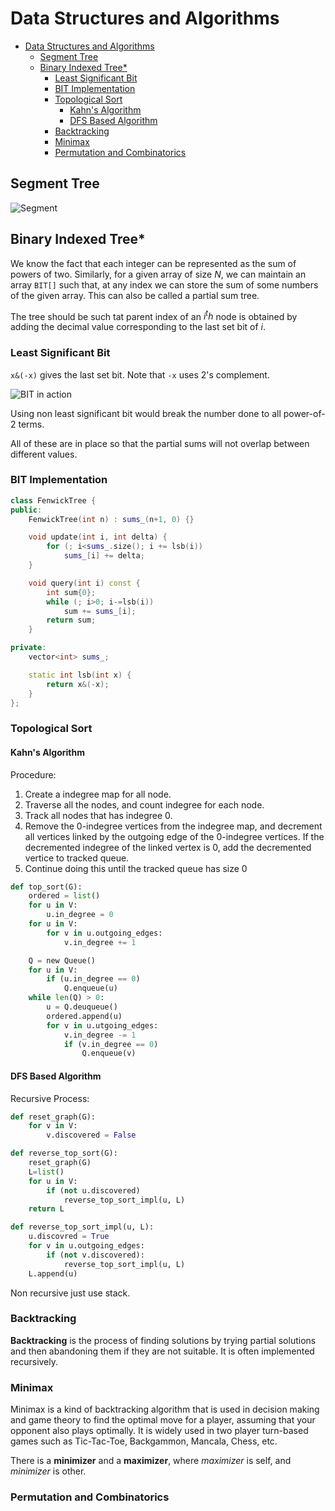 # Data Structures and Algorithms

- [Data Structures and Algorithms](#data-structures-and-algorithms)
  - [Segment Tree](#segment-tree)
  - [Binary Indexed Tree*](#binary-indexed-tree)
    - [Least Significant Bit](#least-significant-bit)
    - [BIT Implementation](#bit-implementation)
    - [Topological Sort](#topological-sort)
      - [Kahn's Algorithm](#kahns-algorithm)
      - [DFS Based Algorithm](#dfs-based-algorithm)
    - [Backtracking](#backtracking)
    - [Minimax](#minimax)
    - [Permutation and Combinatorics](#permutation-and-combinatorics)

## Segment Tree

![Segment](https://www.geeksforgeeks.org/wp-content/uploads/segment-tree1.png)

## Binary Indexed Tree*

We know the fact that each integer can be represented as the sum of powers of two. Similarly, for a given array of size $N$, we can maintain an array `BIT[]` such that, at any index we can store the sum of some numbers of the given array. This can also be called a partial sum tree.

The tree should be such tat parent index of an $i^th$ node is obtained by adding the decimal value corresponding to the last set bit of $i$.

### Least Significant Bit

`x&(-x)` gives the last set bit. Note that `-x` uses 2's complement.

![BIT in action](https://i.imgur.com/sc07IiO.png)

Using non least significant bit would break the number done to all power-of-2 terms.

All of these are in place so that the partial sums will not overlap between different values.

### BIT Implementation

```c++
class FenwickTree {
public:
    FenwickTree(int n) : sums_(n+1, 0) {}

    void update(int i, int delta) {
        for (; i<sums_.size(); i += lsb(i))
            sums_[i] += delta;
    }

    void query(int i) const {
        int sum{0};
        while (; i>0; i-=lsb(i))
            sum += sums_[i];
        return sum;
    }

private:
    vector<int> sums_;

    static int lsb(int x) {
        return x&(-x);
    }
};
```

### Topological Sort

#### Kahn's Algorithm

Procedure:

1. Create a indegree map for all node.
2. Traverse all the nodes, and count indegree for each node.
3. Track all nodes that has indegree 0.
4. Remove the 0-indegree vertices from the indegree map, and decrement all vertices linked by the outgoing edge of the 0-indegree vertices. If the decremented indegree of the linked vertex is 0, add the decremented vertice to tracked queue.
5. Continue doing this until the tracked queue has size 0

```python
def top_sort(G):
    ordered = list()
    for u in V:
        u.in_degree = 0
    for u in V:
        for v in u.outgoing_edges:
            v.in_degree += 1

    Q = new Queue()
    for u in V:
        if (u.in_degree == 0)
            Q.enqueue(u)
    while len(Q) > 0:
        u = Q.deuqueue()
        ordered.append(u)
        for v in u.utgoing_edges:
            v.in_degree -= 1
            if (v.in_degree == 0)
                Q.enqueue(v)
```

#### DFS Based Algorithm

Recursive Process:

```python
def reset_graph(G):
    for v in V:
        v.discovered = False

def reverse_top_sort(G):
    reset_graph(G)
    L=list()
    for u in V:
        if (not u.discovered)
            reverse_top_sort_impl(u, L)
    return L

def reverse_top_sort_impl(u, L):
    u.discovred = True
    for v in u.outgoing_edges:
        if (not v.discovered):
            reverse_top_sort_impl(u, L)
    L.append(u)
```

Non recursive just use stack.

### Backtracking

**Backtracking** is the process of finding solutions by trying partial solutions and then abandoning them if they are not suitable. It is often implemented recursively.

### Minimax

Minimax is a kind of backtracking algorithm that is used in decision making and game theory to find the optimal move for a player, assuming that your opponent also plays optimally.
It is widely used in two player turn-based games such as Tic-Tac-Toe, Backgammon, Mancala, Chess, etc.

There is a **minimizer** and a **maximizer**, where _maximizer_ is self, and _minimizer_ is other.

### Permutation and Combinatorics
